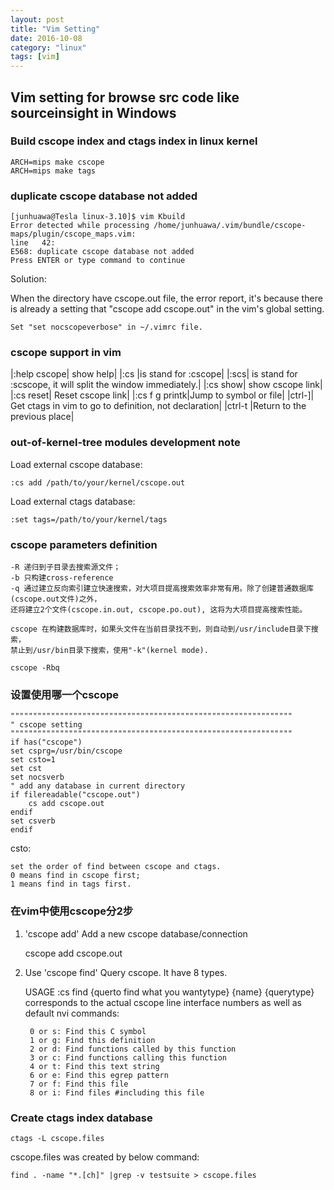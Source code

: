 ```yaml
---
layout: post
title: "Vim Setting"
date: 2016-10-08
category: "linux" 
tags: [vim]
---
```

## Vim setting for browse src code like sourceinsight in Windows

### Build cscope index and ctags index in linux kernel 

    ARCH=mips make cscope
    ARCH=mips make tags

### duplicate cscope database not added

    [junhuawa@Tesla linux-3.10]$ vim Kbuild 
    Error detected while processing /home/junhuawa/.vim/bundle/cscope-maps/plugin/cscope_maps.vim:
    line   42:
    E568: duplicate cscope database not added
    Press ENTER or type command to continue

Solution:

When the directory have cscope.out file, the error report, 
it's because there is already a setting that "cscope add cscope.out" in the vim's global setting. 

    Set "set nocscopeverbose" in ~/.vimrc file.

### cscope support in vim

|:help cscope| show help|
|:cs |is stand for :cscope|
|:scs| is stand for :scscope, it will split the window immediately.|
|:cs show| show cscope link|
|:cs reset| Reset cscope link|
|:cs f g printk|Jump to symbol or file|
|ctrl-]| Get ctags in vim to go to definition, not declaration|
|ctrl-t |Return to the previous place|

### out-of-kernel-tree modules development note

Load external cscope database:

    :cs add /path/to/your/kernel/cscope.out

Load external ctags database:

    :set tags=/path/to/your/kernel/tags


### cscope parameters definition

    -R 递归到子目录去搜索源文件；
    -b 只构建cross-reference
    -q 通过建立反向索引建立快速搜索，对大项目提高搜索效率非常有用。除了创建普通数据库(cscope.out文件)之外，
    还将建立2个文件(cscope.in.out, cscope.po.out), 这将为大项目提高搜索性能。 

    cscope 在构建数据库时，如果头文件在当前目录找不到，则自动到/usr/include目录下搜索，
    禁止到/usr/bin目录下搜索，使用"-k"(kernel mode).

    cscope -Rbq


### 设置使用哪一个cscope

    """""""""""""""""""""""""""""""""""""""""""""""""""""""""""""""
    " cscope setting
    """""""""""""""""""""""""""""""""""""""""""""""""""""""""""""""
    if has("cscope")
    set csprg=/usr/bin/cscope
    set csto=1
    set cst
    set nocsverb
    " add any database in current directory
    if filereadable("cscope.out")
        cs add cscope.out
    endif
    set csverb
    endif

csto: 

    set the order of find between cscope and ctags.
    0 means find in cscope first;
    1 means find in tags first.

### 在vim中使用cscope分2步

1.  'cscope add' Add a new cscope database/connection

    cscope add cscope.out

2. Use 'cscope find' Query cscope. It have 8 types. 

    USAGE   :cs find {querto find what you wantytype} {name}
    {querytype} corresponds to the actual cscope line
    interface numbers as well as default nvi commands:

        0 or s: Find this C symbol
        1 or g: Find this definition
        2 or d: Find functions called by this function
        3 or c: Find functions calling this function
        4 or t: Find this text string
        6 or e: Find this egrep pattern
        7 or f: Find this file
        8 or i: Find files #including this file

### Create ctags index database

    ctags -L cscope.files

cscope.files was created by below command:

    find . -name "*.[ch]" |grep -v testsuite > cscope.files

